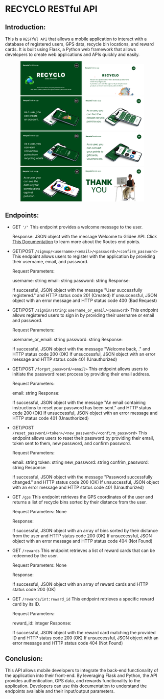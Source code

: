 
# RECYCLO RESTful API

## Introduction:

This is a `RESTful API` that allows a mobile application to interact with a database of registered users, GPS data, recycle bin locations, and reward cards. It is built using Flask, a Python web framework that allows developers to create web applications and APIs quickly and easily.

<p align="center">
<img src="static/RECYCLO LOGO 1.png" alt="Recyclo logo 1" width="200"/>
<img src="static/RECYCLO LOGO 2.png" alt="Recyclo logo 2" width="200"/>
<img src="static/RECYCLO LOGO 3.png" alt="Recyclo logo 3" width="200"/>
<img src="static/RECYCLO LOGO 4.png" alt="Recyclo logo 4" width="200"/>
<img src="static/RECYCLO LOGO 5.png" alt="Recyclo logo 5" width="200"/>
<img src="static/RECYCLO LOGO 6.png" alt="Recyclo logo 6" width="200"/>
<img src="static/RECYCLO LOGO 7.png" alt="Recyclo logo 7" width="200"/>
<img src="static/RECYCLO LOGO 8.png" alt="Recyclo logo 8" width="200"/>
</p>


## Endpoints:

- GET `'/'`
    This endpoint provides a welcome message to the user.

    Response: JSON object with the message Welcome to Glidee API. Click <a href="https://github.com/Damieee/Recyclo/blob/main/Documentation.md">This Documentation</a> to learn more about the Routes end points.

- GET/POST `/signup/<username>/<email>/<password>/<confirm_password>`
    This endpoint allows users to register with the application by providing their username, email, and password.

    Request Parameters:

    username: string
    email: string
    password: string
    Response:

    If successful, JSON object with the message "User <username> successfully registered." and HTTP status code 201 (Created)
    If unsuccessful, JSON object with an error message and HTTP status code 400 (Bad Request)

- GET/POST `/signin/string:username_or_email/<password>`
    This endpoint allows registered users to sign in by providing their username or email and password.

    Request Parameters:

    username_or_email: string
    password: string
    Response:

    If successful, JSON object with the message "Welcome back, <username>." and HTTP status code 200 (OK)
    If unsuccessful, JSON object with an error message and HTTP status code 401 (Unauthorized)

- GET/POST `/forgot_password/<email>`
    This endpoint allows users to initiate the password reset process by providing their email address.

    Request Parameters:

    email: string
    Response:

    If successful, JSON object with the message "An email containing instructions to reset your password has been sent." and HTTP status code 200 (OK)
    If unsuccessful, JSON object with an error message and HTTP status code 401 (Unauthorized)

- GET/POST `/reset_password/<token>/<new_password>/<confirm_password>`
    This endpoint allows users to reset their password by providing their email, token sent to them, new password, and confirm password.

    Request Parameters:

    email: string
    token: string
    new_password: string
    confrim_password: string
    Response:

    If successful, JSON object with the message "Password successfully changed." and HTTP status code 200 (OK)
    If unsuccessful, JSON object with an error message and HTTP status code 401 (Unauthorized)

- GET `/gps`
    This endpoint retrieves the GPS coordinates of the user and returns a list of recycle bins sorted by their distance from the user.

    Request Parameters: None

    Response:

    If successful, JSON object with an array of bins sorted by their distance from the user and HTTP status code 200 (OK)
    If unsuccessful, JSON object with an error message and HTTP status code 404 (Not Found)

- GET `/rewards`
    This endpoint retrieves a list of reward cards that can be redeemed by the user.

    Request Parameters: None

    Response:

    If successful, JSON object with an array of reward cards and HTTP status code 200 (OK)

- GET `/rewards/int:reward_id`
    This endpoint retrieves a specific reward card by its ID.

    Request Parameters:

    reward_id: integer
    Response:

    If successful, JSON object with the reward card matching the provided ID and HTTP status code 200 (OK)
    If unsuccessful, JSON object with an error message and HTTP status code 404 (Not Found)

## Conclusion:

This API allows mobile developers to integrate the back-end functionality of the application into their front-end. By leveraging Flask and Python, the API provides authentication, GPS data, and rewards functionality to the application. Developers can use this documentation to understand the endpoints available and their input/output parameters.